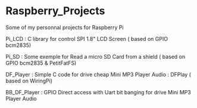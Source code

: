 # Raspberry_Projects
Some of my personnal projects for Raspberry Pi

Pi_LCD : C library for control SPI 1.8" LCD Screen ( based on GPIO bcm2835)

Pi_SD : Some exemple for Read a micro SD Card from a shield ( based on GPIO bcm2835 & PetitFatFS)

DF_Player : Simple C code for drive cheap Mini MP3 Player Audio : DFPlay ( based on WiringPi)

BB_DF_Player : GPIO Direct access with Uart bit banging for drive Mini MP3 Player Audio
